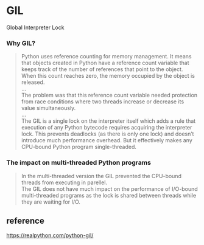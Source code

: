 # GIL

Global Interpreter Lock

### Why GIL?

> Python uses reference counting for memory management. It means that objects created in Python have a reference count variable that keeps track of the number of references that point to the object. When this count reaches zero, the memory occupied by the object is released.  
> ...  
> The problem was that this reference count variable needed protection from race conditions where two threads increase or decrease its value simultaneously.  
> ...  
> The GIL is a single lock on the interpreter itself which adds a rule that execution of any Python bytecode requires acquiring the interpreter lock. This prevents deadlocks (as there is only one lock) and doesn’t introduce much performance overhead. But it effectively makes any CPU-bound Python program single-threaded.  

### The impact on multi-threaded Python programs

> In the multi-threaded version the GIL prevented the CPU-bound threads from executing in parellel.  
> The GIL does not have much impact on the performance of I/O-bound multi-threaded programs as the lock is shared between threads while they are waiting for I/O.

## reference

https://realpython.com/python-gil/
